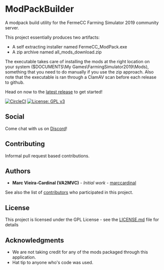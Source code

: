 # ModPackBuilder

A modpack build utility for the FermeCC Farming Simulator 2019 community server.

This project essentially produces two artifacts:

- A self extracting installer named FermeCC_ModPack.exe
- A zip archive named all_mods_download.zip

The executable takes care of installing the mods at the right location on your system ($DOCUMENTS\My Games\FarmingSimulator2019\Mods), something that you need to do manually if you use the zip approach. Also note that the executable is ran through a ClamAV scan before each release to github.

Head on now to the [latest release](https://github.com/FermeCC/ModPackBuilder/releases/latest) to get started!

[![CircleCI](https://circleci.com/gh/FermeCC/ModPackBuilder.svg?style=svg)](https://circleci.com/gh/FermeCC/ModPackBuilder) [![License: GPL v3](https://img.shields.io/badge/License-GPLv3-blue.svg)](https://www.gnu.org/licenses/gpl-3.0)

## Social

Come chat with us on [Discord](discord.gg/fwMp7sR)!

## Contributing

Informal pull request based contributions.

## Authors

* **Marc Vieira-Cardinal (VA2MVC)** - *Initial work* - [marccardinal](https://github.com/marccardinal)

See also the list of [contributors](https://github.com/marccardinal/s3stats/contributors) who participated in this project.

## License

This project is licensed under the GPL License - see the [LICENSE.md](LICENSE.md) file for details

## Acknowledgments

* We are not taking credit for any of the mods packaged through this application.
* Hat tip to anyone who's code was used.
